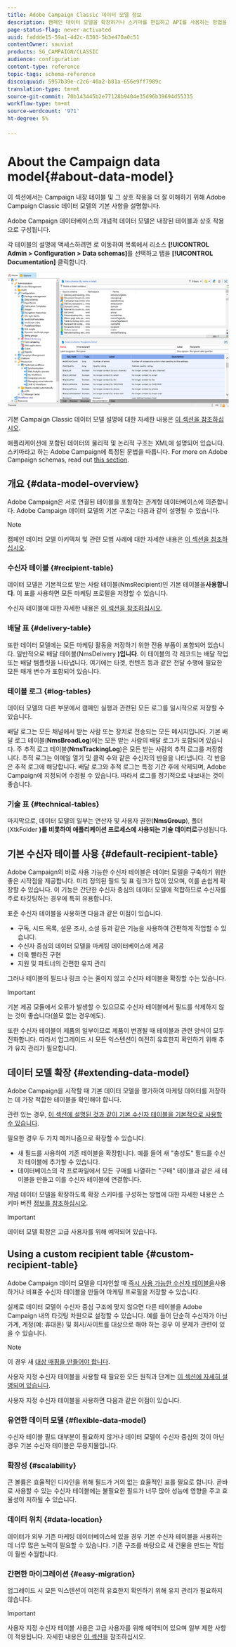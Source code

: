 ```yaml
---
title: Adobe Campaign Classic 데이터 모델 정보
description: 캠페인 데이터 모델을 확장하거나 스키마를 편집하고 API를 사용하는 방법을 알아보십시오.
page-status-flag: never-activated
uuid: faddde15-59a1-4d2c-8303-5b3e470a0c51
contentOwner: sauviat
products: SG_CAMPAIGN/CLASSIC
audience: configuration
content-type: reference
topic-tags: schema-reference
discoiquuid: 5957b39e-c2c6-40a2-b81a-656e9ff7989c
translation-type: tm+mt
source-git-commit: 70b143445b2e77128b9404e35d96b39694d55335
workflow-type: tm+mt
source-wordcount: '971'
ht-degree: 5%

---
```



# About the Campaign data model{#about-data-model}

이 섹션에서는 Campaign 내장 테이블 및 그 상호 작용을 더 잘 이해하기 위해 Adobe Campaign Classic 데이터 모델의 기본 사항을 설명합니다.

Adobe Campaign 데이터베이스의 개념적 데이터 모델은 내장된 테이블과 상호 작용으로 구성됩니다.

각 테이블의 설명에 액세스하려면 로 이동하여 목록에서 리소스 **[!UICONTROL Admin > Configuration > Data schemas]**&#x200B;를 선택하고 탭을 **[!UICONTROL Documentation]** 클릭합니다.

![](assets/data-model_documentation-tab.png)

기본 Campaign Classic 데이터 모델 설명에 대한 자세한 내용은 [이 섹션을 참조하십시오](../../configuration/using/data-model-description.md).

애플리케이션에 포함된 데이터의 물리적 및 논리적 구조는 XML에 설명되어 있습니다. 스키마라고 하는 Adobe Campaign에 특정된 문법을 따릅니다. For more on Adobe Campaign schemas, read out [this section](../../configuration/using/about-schema-reference.md).

## 개요 {#data-model-overview}

Adobe Campaign은 서로 연결된 테이블을 포함하는 관계형 데이터베이스에 의존합니다. Adobe Campaign 데이터 모델의 기본 구조는 다음과 같이 설명될 수 있습니다.

>[!NOTE]
>
>캠페인 데이터 모델 아키텍처 및 관련 모범 사례에 대한 자세한 내용은 [이 섹션을 참조하십시오](../../configuration/using/data-model-best-practices.md#data-model-architecture).

### 수신자 테이블 {#recipient-table}

데이터 모델은 기본적으로 받는 사람 테이블(NmsRecipient)인 기본 테이블을&#x200B;**사용합니다**. 이 표를 사용하면 모든 마케팅 프로필을 저장할 수 있습니다.

수신자 테이블에 대한 자세한 내용은 [이 섹션을 참조하십시오](#default-recipient-table).

### 배달 표 {#delivery-table}

또한 데이터 모델에는 모든 마케팅 활동을 저장하기 위한 전용 부품이 포함되어 있습니다. 일반적으로 배달 테이블(NmsDelivery **)입니다**. 이 테이블의 각 레코드는 배달 작업 또는 배달 템플릿을 나타냅니다. 여기에는 타겟, 컨텐츠 등과 같은 전달 수행에 필요한 모든 매개 변수가 포함되어 있습니다.

### 테이블 로그 {#log-tables}

데이터 모델의 다른 부분에서 캠페인 실행과 관련된 모든 로그를 일시적으로 저장할 수 있습니다.

배달 로그는 모든 채널에서 받는 사람 또는 장치로 전송되는 모든 메시지입니다. 기본 배달 로그 테이블(**NmsBroadLog**)에는 모든 받는 사람의 배달 로그가 포함되어 있습니다.
주 추적 로그 테이블(**NmsTrackingLog**)은 모든 받는 사람의 추적 로그를 저장합니다. 추적 로그는 이메일 열기 및 클릭 수와 같은 수신자의 반응을 나타냅니다. 각 반응은 추적 로그에 해당합니다.
배달 로그와 추적 로그는 특정 기간 후에 삭제되며, Adobe Campaign에 지정되어 수정될 수 있습니다. 따라서 로그를 정기적으로 내보내는 것이 좋습니다.

### 기술 표 {#technical-tables}

마지막으로, 데이터 모델의 일부는 연산자 및 사용자 권한(**NmsGroup**), 폴더(XtkFolder **)를 비롯하여 애플리케이션 프로세스에 사용되는 기술 데이터로**&#x200B;구성됩니다.

## 기본 수신자 테이블 사용 {#default-recipient-table}

Adobe Campaign의 바로 사용 가능한 수신자 테이블은 데이터 모델을 구축하기 위한 좋은 시작점을 제공합니다. 미리 정의된 필드 및 표 링크가 많이 있으며, 이를 손쉽게 확장할 수 있습니다. 이 기능은 간단한 수신자 중심의 데이터 모델에 적합하므로 수신자를 주로 타깃팅하는 경우에 특히 유용합니다.

표준 수신자 테이블을 사용하면 다음과 같은 이점이 있습니다.

* 구독, 시드 목록, 설문 조사, 소셜 등과 같은 기능을 사용하여 간편하게 작업할 수 있습니다.
* 수신자 중심의 데이터 모델을 마케팅 데이터베이스에 제공
* 더욱 빨라진 구현
* 지원 및 파트너의 간편한 유지 관리

그러나 테이블의 필드나 링크 수는 줄이지 않고 수신자 테이블을 확장할 수는 있습니다.

>[!IMPORTANT]
>
>기본 제공 모듈에서 오류가 발생할 수 있으므로 수신자 테이블에서 필드를 삭제하지 않는 것이 좋습니다(쓸모 없는 경우에도).

또한 수신자 테이블이 제품의 일부이므로 제품이 변경될 때 테이블과 관련 양식이 모두 진화합니다. 따라서 업그레이드 시 모든 익스텐션이 여전히 유효한지 확인하기 위해 추가 유지 관리가 필요합니다.

## 데이터 모델 확장 {#extending-data-model}

Adobe Campaign을 시작할 때 기본 데이터 모델을 평가하여 마케팅 데이터를 저장하는 데 가장 적합한 테이블을 확인해야 합니다.

관련 있는 경우, [이 섹션에 설명된 것과 같이 기본 수신자 테이블을 기본적으로 사용할 수 있습니다](#default-recipient-table).

필요한 경우 두 가지 메커니즘으로 확장할 수 있습니다.

* 새 필드를 사용하여 기존 테이블을 확장합니다. 예를 들어 새 &quot;충성도&quot; 필드를 수신자 테이블에 추가할 수 있습니다.
* 데이터베이스의 각 프로파일에서 모든 구매를 나열하는 &quot;구매&quot; 테이블과 같은 새 테이블을 만들고 이를 수신자 테이블에 연결합니다.

개념 데이터 모델을 확장하도록 확장 스키마를 구성하는 방법에 대한 자세한 내용은 스키마 버전 [정보를 참조하십시오](../../configuration/using/about-schema-edition.md).

>[!IMPORTANT]
>
>데이터 모델 확장은 고급 사용자를 위해 예약되어 있습니다.

## Using a custom recipient table {#custom-recipient-table}

Adobe Campaign 데이터 모델을 디자인할 때 [즉시 사용 가능한 수신자 테이블을](#default-recipient-table)사용하거나 비표준 수신자 테이블을 만들어 마케팅 프로필을 저장할 수 있습니다.

실제로 데이터 모델이 수신자 중심 구조에 맞지 않으면 다른 테이블을 Adobe Campaign 내의 타깃팅 차원으로 설정할 수 있습니다. 예를 들어 단순히 수신자가 아닌 가계, 계정(예: 휴대폰) 및 회사/사이트를 대상으로 해야 하는 경우 이 문제가 관련이 있을 수 있습니다.

>[!NOTE]
>
>이 경우 새 [대상 매핑을 만들어야 합니다](../../configuration/using/target-mapping.md).

사용자 지정 수신자 테이블을 사용할 때 필요한 모든 원칙과 단계는 [이 섹션에 자세히 설명되어 있습니다](../../configuration/using/about-custom-recipient-table.md).

사용자 지정 수신자 테이블을 사용하면 다음과 같은 이점이 있습니다.

### 유연한 데이터 모델 {#flexible-data-model}

수신자 테이블 필드 대부분이 필요하지 않거나 데이터 모델이 수신자 중심의 것이 아닌 경우 기본 수신자 테이블은 무용지물입니다.

### 확장성 {#scalability}

큰 볼륨은 효율적인 디자인을 위해 필드가 거의 없는 효율적인 표를 필요로 합니다. 곧바로 사용할 수 있는 수신자 테이블에는 불필요한 필드가 너무 많아 성능에 영향을 주고 효율성이 저하될 수 있습니다.

### 데이터 위치 {#data-location}

데이터가 외부 기존 마케팅 데이터베이스에 있을 경우 기본 수신자 테이블을 사용하는 데 너무 많은 노력이 필요할 수 있습니다. 기존 구조를 바탕으로 새 건물을 만드는 작업이 훨씬 수월합니다.

### 간편한 마이그레이션 {#easy-migration}

업그레이드 시 모든 익스텐션이 여전히 유효한지 확인하기 위해 유지 관리가 필요하지 않습니다.

>[!IMPORTANT]
>
>사용자 지정 수신자 테이블 사용은 고급 사용자를 위해 예약되어 있으며 일부 제한 사항이 적용됩니다. 자세한 내용은 [이 섹션](../../configuration/using/about-custom-recipient-table.md)을 참조하십시오.
